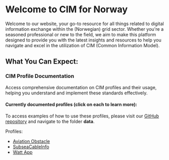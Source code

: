 # Welcome to CIM for Norway

Welcome to our website, your go-to resource for all things related to digital information exchange within the (Norwegian) grid sector. Whether you're a seasoned professional or new to the field, we aim to make this platform designed to provide you with the latest insights and resources to help you navigate and excel in the utilization of CIM (Common Information Model). 
## What You Can Expect: 
### CIM Profile Documentation 
Access comprehensive documentation on CIM profiles and their usage, helping you understand and implement these standards effectively.

#### Currently documented profiles (click on each to learn more): 
To access examples of how to use these profiles, please visit our [GitHub repository](https://github.com/3lbits/NoCIMExtensions) and navigate to the folder **data**.

Profiles:

- [Aviation Obstacle](/Models/Profiles/AviationObstacle/)
- [SubseaCableInfo](/Models/Profiles/SubseaCableInfo/)
- [Watt App](/Models/Profiles/WattApp/)

